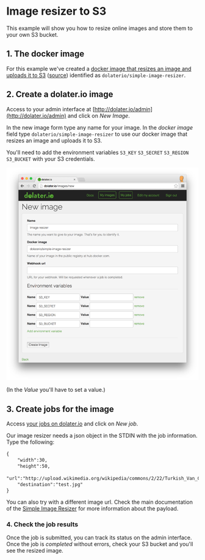 # Image resizer to S3

This example will show you how to resize online images and store them to your own S3 bucket.

## 1. The docker image

For this example we've created a [docker image that resizes an image and uploads it to S3](https://registry.hub.docker.com/u/dolaterio/simple-image-resizer/) ([source](https://github.com/dolaterio/simple_image_resizer)) identified as `dolaterio/simple-image-resizer`.

## 2. Create a dolater.io image

Access to your admin interface at [http://dolater.io/admin](http://dolater.io/admin) and click on _New Image_.

In the new image form type any name for your image. In the _docker image_ field type `dolaterio/simple-image-resizer` to use our docker image that resizes an image and uploads it to S3.

You'll need to add the environment variables `S3_KEY` `S3_SECRET` `S3_REGION` `S3_BUCKET` with your S3 credentials.

![New image with Env Vars](images/new_image_env_vars.png)

(In the _Value_ you'll have to set a value.)

## 3. Create jobs for the image


Access [your jobs on dolater.io](http://dolater.io/jobs) and click on _New job_.

Our image resizer needs a json object in the STDIN with the job information. Type the following:

```
{
    "width":30,
    "height":50,
    "url":"http://upload.wikimedia.org/wikipedia/commons/2/22/Turkish_Van_Cat.jpg",
    "destination":"test.jpg"
}
```

You can also try with a different image url. Check the main documentation of the [Simple Image Resizer](https://github.com/dolaterio/simple_image_resizer) for more information about the payload.

### 4. Check the job results

Once the job is submitted, you can track its status on the admin interface. Once the job is _completed_ without errors, check your S3 bucket and you'll see the resized image.
